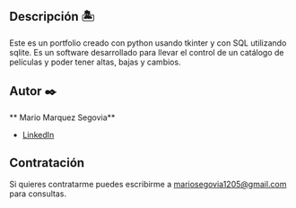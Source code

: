 ## Descripción 🏝

Este es un portfolio creado con python usando tkinter y con SQL utilizando sqlite. Es un software desarrollado para llevar el control de un catálogo de películas y poder tener altas, bajas y cambios.

## Autor ✒️
** Mario Marquez Segovia**

* [LinkedIn](www.linkedin.com/in/marioms1205)

## Contratación
Si quieres contratarme puedes escribirme a mariosegovia1205@gmail.com para consultas.

